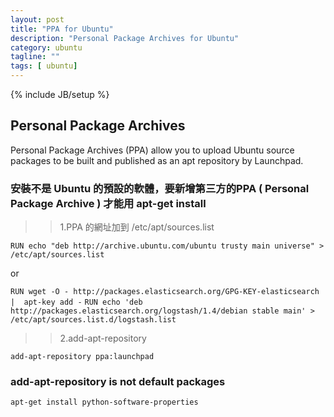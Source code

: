 ```yaml
---
layout: post
title: "PPA for Ubuntu"
description: "Personal Package Archives for Ubuntu"
category: ubuntu
tagline: ""
tags: [ ubuntu]
---
```

{% include JB/setup %}

## Personal Package Archives

Personal Package Archives (PPA) allow you to upload Ubuntu source packages to be built and published as an apt repository by Launchpad. 


### 安裝不是 Ubuntu 的預設的軟體，要新增第三方的PPA ( Personal Package Archive ) 才能用 apt-get install


>>1.PPA 的網址加到 /etc/apt/sources.list 

`RUN echo "deb http://archive.ubuntu.com/ubuntu trusty main universe" > /etc/apt/sources.list`

or

`RUN wget -O - http://packages.elasticsearch.org/GPG-KEY-elasticsearch |  apt-key add -`
`RUN echo 'deb http://packages.elasticsearch.org/logstash/1.4/debian stable main' > /etc/apt/sources.list.d/logstash.list`

>>2.add-apt-repository

`add-apt-repository ppa:launchpad`

### add-apt-repository is not default packages

`apt-get install python-software-properties`
